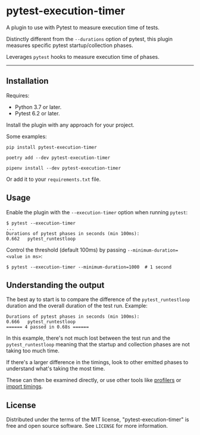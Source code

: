# pytest-execution-timer

A plugin to use with Pytest to measure execution time of tests.

Distinctly different from the `--durations` option of pytest,
this plugin measures specific pytest startup/collection phases.

Leverages `pytest` hooks to measure execution time of phases.

---

## Installation

Requires:

- Python 3.7 or later.
- Pytest 6.2 or later.

Install the plugin with any approach for your project.

Some examples:

```shell
pip install pytest-execution-timer
```

```shell
poetry add --dev pytest-execution-timer
```

```shell
pipenv install --dev pytest-execution-timer
```

Or add it to your `requirements.txt` file.

## Usage

Enable the plugin with the `--execution-timer` option when running `pytest`:

```console
$ pytest --execution-timer
...
Durations of pytest phases in seconds (min 100ms):
0.662	pytest_runtestloop
```

Control the threshold (default 100ms) by passing `--minimum-duration=<value in ms>`:

```console
$ pytest --execution-timer --minimum-duration=1000  # 1 second
```

## Understanding the output

The best ay to start is to compare the difference of the `pytest_runtestloop` duration
and the overall duration of the test run. Example:

```console
Durations of pytest phases in seconds (min 100ms):
0.666	pytest_runtestloop
====== 4 passed in 0.68s ======
```

In this example, there's not much lost between the test run and the `pytest_runtestloop`
meaning that the startup and collection phases are not taking too much time.

If there's a larger difference in the timings,
look to other emitted phases to understand what's taking the most time.

These can then be examined directly,
or use other tools like [profilers](https://docs.python.org/3/library/profile.html)
or [import timings](https://docs.python.org/3/using/cmdline.html#cmdoption-X).

## License

Distributed under the terms of the MIT license,
"pytest-execution-timer" is free and open source software.
See `LICENSE` for more information.
